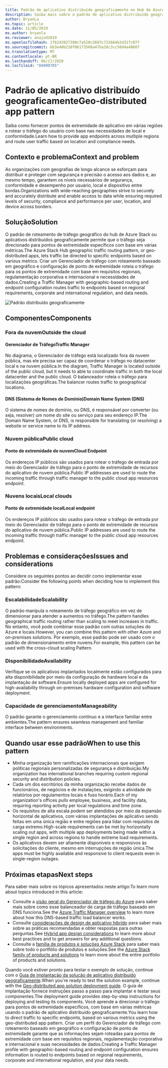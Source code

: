 ```yaml
---
title: Padrão de aplicativo distribuído geograficamente no Hub de Azure Stack
description: Saiba mais sobre o padrão de aplicativo distribuído geograficamente para a borda inteligente usando o Azure e o Hub de Azure Stack.
author: BryanLa
ms.topic: article
ms.date: 11/05/2019
ms.author: bryanla
ms.reviewer: anajod2019
ms.openlocfilehash: 1f6243927390c7a520c2607c722664b2d31fc07f
ms.sourcegitcommit: bb3e40b210f86173568a47ba18c3cc50d4a40607
ms.translationtype: MT
ms.contentlocale: pt-BR
ms.lasthandoff: 06/17/2020
ms.locfileid: "84909785"
---
```

# <a name="geo-distributed-app-pattern"></a><span data-ttu-id="f1ea5-103">Padrão de aplicativo distribuído geograficamente</span><span class="sxs-lookup"><span data-stu-id="f1ea5-103">Geo-distributed app pattern</span></span>

<span data-ttu-id="f1ea5-104">Saiba como fornecer pontos de extremidade de aplicativo em várias regiões e rotear o tráfego do usuário com base nas necessidades de local e conformidade.</span><span class="sxs-lookup"><span data-stu-id="f1ea5-104">Learn how to provide app endpoints across multiple regions and route user traffic based on location and compliance needs.</span></span>

## <a name="context-and-problem"></a><span data-ttu-id="f1ea5-105">Contexto e problema</span><span class="sxs-lookup"><span data-stu-id="f1ea5-105">Context and problem</span></span>

<span data-ttu-id="f1ea5-106">As organizações com geografias de longo alcance se esforçam para distribuir e proteger com segurança e precisão o acesso aos dados e, ao mesmo tempo, garantem os níveis necessários de segurança, conformidade e desempenho por usuário, local e dispositivo entre bordas.</span><span class="sxs-lookup"><span data-stu-id="f1ea5-106">Organizations with wide-reaching geographies strive to securely and accurately distribute and enable access to data while ensuring required levels of security, compliance and performance per user, location, and device across borders.</span></span>

## <a name="solution"></a><span data-ttu-id="f1ea5-107">Solução</span><span class="sxs-lookup"><span data-stu-id="f1ea5-107">Solution</span></span>

<span data-ttu-id="f1ea5-108">O padrão de roteamento de tráfego geográfico do hub de Azure Stack ou aplicativos distribuídos geograficamente permite que o tráfego seja direcionado para pontos de extremidade específicos com base em várias métricas.</span><span class="sxs-lookup"><span data-stu-id="f1ea5-108">The Azure Stack Hub geographic traffic routing pattern, or geo-distributed apps, lets traffic be directed to specific endpoints based on various metrics.</span></span> <span data-ttu-id="f1ea5-109">Criar um Gerenciador de tráfego com roteamento baseado em geográfico e configuração de ponto de extremidade roteia o tráfego para os pontos de extremidade com base em requisitos regionais, regulamentação corporativa e internacional e necessidades de dados.</span><span class="sxs-lookup"><span data-stu-id="f1ea5-109">Creating a Traffic Manager with geographic-based routing and endpoint configuration routes traffic to endpoints based on regional requirements, corporate and international regulation, and data needs.</span></span>

![Padrão distribuído geograficamente](media/pattern-geo-distributed/geo-distribution.png)

## <a name="components"></a><span data-ttu-id="f1ea5-111">Componentes</span><span class="sxs-lookup"><span data-stu-id="f1ea5-111">Components</span></span>

### <a name="outside-the-cloud"></a><span data-ttu-id="f1ea5-112">Fora da nuvem</span><span class="sxs-lookup"><span data-stu-id="f1ea5-112">Outside the cloud</span></span>

#### <a name="traffic-manager"></a><span data-ttu-id="f1ea5-113">Gerenciador de Tráfego</span><span class="sxs-lookup"><span data-stu-id="f1ea5-113">Traffic Manager</span></span>

<span data-ttu-id="f1ea5-114">No diagrama, o Gerenciador de tráfego está localizado fora da nuvem pública, mas ele precisa ser capaz de coordenar o tráfego no datacenter local e na nuvem pública.</span><span class="sxs-lookup"><span data-stu-id="f1ea5-114">In the diagram, Traffic Manager is located outside of the public cloud, but it needs to able to coordinate traffic in both the local datacenter and the public cloud.</span></span> <span data-ttu-id="f1ea5-115">O balanceador roteia o tráfego para localizações geográficas.</span><span class="sxs-lookup"><span data-stu-id="f1ea5-115">The balancer routes traffic to geographical locations.</span></span>

#### <a name="domain-name-system-dns"></a><span data-ttu-id="f1ea5-116">DNS (Sistema de Nomes de Domínio)</span><span class="sxs-lookup"><span data-stu-id="f1ea5-116">Domain Name System (DNS)</span></span>

<span data-ttu-id="f1ea5-117">O sistema de nomes de domínio, ou DNS, é responsável por converter (ou seja, resolver) um nome do site ou serviço para seu endereço IP.</span><span class="sxs-lookup"><span data-stu-id="f1ea5-117">The Domain Name System, or DNS, is responsible for translating (or resolving) a website or service name to its IP address.</span></span>

### <a name="public-cloud"></a><span data-ttu-id="f1ea5-118">Nuvem pública</span><span class="sxs-lookup"><span data-stu-id="f1ea5-118">Public cloud</span></span>

#### <a name="cloud-endpoint"></a><span data-ttu-id="f1ea5-119">Ponto de extremidade de nuvem</span><span class="sxs-lookup"><span data-stu-id="f1ea5-119">Cloud Endpoint</span></span>

<span data-ttu-id="f1ea5-120">Os endereços IP públicos são usados para rotear o tráfego de entrada por meio do Gerenciador de tráfego para o ponto de extremidade de recursos do aplicativo de nuvem pública.</span><span class="sxs-lookup"><span data-stu-id="f1ea5-120">Public IP addresses are used to route the incoming traffic through traffic manager to the public cloud app resources endpoint.</span></span>  

### <a name="local-clouds"></a><span data-ttu-id="f1ea5-121">Nuvens locais</span><span class="sxs-lookup"><span data-stu-id="f1ea5-121">Local clouds</span></span>

#### <a name="local-endpoint"></a><span data-ttu-id="f1ea5-122">Ponto de extremidade local</span><span class="sxs-lookup"><span data-stu-id="f1ea5-122">Local endpoint</span></span>

<span data-ttu-id="f1ea5-123">Os endereços IP públicos são usados para rotear o tráfego de entrada por meio do Gerenciador de tráfego para o ponto de extremidade de recursos do aplicativo de nuvem pública.</span><span class="sxs-lookup"><span data-stu-id="f1ea5-123">Public IP addresses are used to route the incoming traffic through traffic manager to the public cloud app resources endpoint.</span></span>

## <a name="issues-and-considerations"></a><span data-ttu-id="f1ea5-124">Problemas e considerações</span><span class="sxs-lookup"><span data-stu-id="f1ea5-124">Issues and considerations</span></span>

<span data-ttu-id="f1ea5-125">Considere os seguintes pontos ao decidir como implementar esse padrão:</span><span class="sxs-lookup"><span data-stu-id="f1ea5-125">Consider the following points when deciding how to implement this pattern:</span></span>

### <a name="scalability"></a><span data-ttu-id="f1ea5-126">Escalabilidade</span><span class="sxs-lookup"><span data-stu-id="f1ea5-126">Scalability</span></span>

<span data-ttu-id="f1ea5-127">O padrão manipula o roteamento de tráfego geográfico em vez de dimensionar para atender a aumentos no tráfego.</span><span class="sxs-lookup"><span data-stu-id="f1ea5-127">The pattern handles geographical traffic routing rather than scaling to meet increases in traffic.</span></span> <span data-ttu-id="f1ea5-128">No entanto, você pode combinar esse padrão com outras soluções do Azure e locais.</span><span class="sxs-lookup"><span data-stu-id="f1ea5-128">However, you can combine this pattern with other Azure and on-premises solutions.</span></span> <span data-ttu-id="f1ea5-129">Por exemplo, esse padrão pode ser usado com o padrão de dimensionamento entre nuvens.</span><span class="sxs-lookup"><span data-stu-id="f1ea5-129">For example, this pattern can be used with the cross-cloud scaling Pattern.</span></span>

### <a name="availability"></a><span data-ttu-id="f1ea5-130">Disponibilidade</span><span class="sxs-lookup"><span data-stu-id="f1ea5-130">Availability</span></span>

<span data-ttu-id="f1ea5-131">Verifique se os aplicativos implantados localmente estão configurados para alta disponibilidade por meio da configuração de hardware local e da implantação de software.</span><span class="sxs-lookup"><span data-stu-id="f1ea5-131">Ensure locally deployed apps are configured for high-availability through on-premises hardware configuration and software deployment.</span></span>

### <a name="manageability"></a><span data-ttu-id="f1ea5-132">Capacidade de gerenciamento</span><span class="sxs-lookup"><span data-stu-id="f1ea5-132">Manageability</span></span>

<span data-ttu-id="f1ea5-133">O padrão garante o gerenciamento contínuo e a interface familiar entre ambientes.</span><span class="sxs-lookup"><span data-stu-id="f1ea5-133">The pattern ensures seamless management and familiar interface between environments.</span></span>

## <a name="when-to-use-this-pattern"></a><span data-ttu-id="f1ea5-134">Quando usar esse padrão</span><span class="sxs-lookup"><span data-stu-id="f1ea5-134">When to use this pattern</span></span>

- <span data-ttu-id="f1ea5-135">Minha organização tem ramificações internacionais que exigem políticas regionais personalizadas de segurança e distribuição.</span><span class="sxs-lookup"><span data-stu-id="f1ea5-135">My organization has international branches requiring custom regional security and distribution policies.</span></span>
- <span data-ttu-id="f1ea5-136">Cada um dos escritórios da minha organização recebe dados de funcionários, de negócios e de instalações, exigindo a atividade de relatórios por regulamentos locais e fuso horário.</span><span class="sxs-lookup"><span data-stu-id="f1ea5-136">Each of my organization's offices pulls employee, business, and facility data, requiring reporting activity per local regulations and time zone.</span></span>
- <span data-ttu-id="f1ea5-137">Os requisitos de alta escala podem ser atendidos por meio da expansão horizontal de aplicativos, com várias implantações de aplicativo sendo feitas em uma única região e entre regiões para lidar com requisitos de carga extremo.</span><span class="sxs-lookup"><span data-stu-id="f1ea5-137">High-scale requirements can be met by horizontally scaling out apps, with multiple app deployments being made within a single region and across regions to handle extreme load requirements.</span></span>
- <span data-ttu-id="f1ea5-138">Os aplicativos devem ser altamente disponíveis e responsivos às solicitações do cliente, mesmo em interrupções de região única.</span><span class="sxs-lookup"><span data-stu-id="f1ea5-138">The apps must be highly available and responsive to client requests even in single-region outages.</span></span>

## <a name="next-steps"></a><span data-ttu-id="f1ea5-139">Próximas etapas</span><span class="sxs-lookup"><span data-stu-id="f1ea5-139">Next steps</span></span>

<span data-ttu-id="f1ea5-140">Para saber mais sobre os tópicos apresentados neste artigo:</span><span class="sxs-lookup"><span data-stu-id="f1ea5-140">To learn more about topics introduced in this article:</span></span>

- <span data-ttu-id="f1ea5-141">Consulte a [visão geral do Gerenciador de tráfego do Azure](/azure/traffic-manager/traffic-manager-overview) para saber mais sobre como esse balanceador de carga de tráfego baseado em DNS funciona.</span><span class="sxs-lookup"><span data-stu-id="f1ea5-141">See the [Azure Traffic Manager overview](/azure/traffic-manager/traffic-manager-overview) to learn more about how this DNS-based traffic load balancer works.</span></span>
- <span data-ttu-id="f1ea5-142">Consulte [considerações de design de aplicativo híbrido](overview-app-design-considerations.md) para saber mais sobre as práticas recomendadas e obter respostas para outras perguntas.</span><span class="sxs-lookup"><span data-stu-id="f1ea5-142">See [Hybrid app design considerations](overview-app-design-considerations.md) to learn more about best practices and to get answers for any additional questions.</span></span>
- <span data-ttu-id="f1ea5-143">Consulte a [família de produtos e soluções Azure Stack](/azure-stack) para saber mais sobre todo o portfólio de produtos e soluções.</span><span class="sxs-lookup"><span data-stu-id="f1ea5-143">See the [Azure Stack family of products and solutions](/azure-stack) to learn more about the entire portfolio of products and solutions.</span></span>

<span data-ttu-id="f1ea5-144">Quando você estiver pronto para testar o exemplo de solução, continue com o [Guia de implantação da solução de aplicativo distribuído geograficamente](solution-deployment-guide-geo-distributed.md).</span><span class="sxs-lookup"><span data-stu-id="f1ea5-144">When you're ready to test the solution example, continue with the [Geo-distributed app solution deployment guide](solution-deployment-guide-geo-distributed.md).</span></span> <span data-ttu-id="f1ea5-145">O guia de implantação fornece instruções passo a passo para implantar e testar seus componentes.</span><span class="sxs-lookup"><span data-stu-id="f1ea5-145">The deployment guide provides step-by-step instructions for deploying and testing its components.</span></span> <span data-ttu-id="f1ea5-146">Você aprende a direcionar o tráfego para pontos de extremidade específicos, com base em várias métricas usando o padrão de aplicativo distribuído geograficamente.</span><span class="sxs-lookup"><span data-stu-id="f1ea5-146">You learn how to direct traffic to specific endpoints, based on various metrics using the geo-distributed app pattern.</span></span> <span data-ttu-id="f1ea5-147">Criar um perfil do Gerenciador de tráfego com roteamento baseado em geográfico e configuração de ponto de extremidade garante que as informações sejam roteadas para pontos de extremidade com base em requisitos regionais, regulamentação corporativa e internacional e suas necessidades de dados.</span><span class="sxs-lookup"><span data-stu-id="f1ea5-147">Creating a Traffic Manager profile with geographic-based routing and endpoint configuration ensures information is routed to endpoints based on regional requirements, corporate and international regulation, and your data needs.</span></span>
